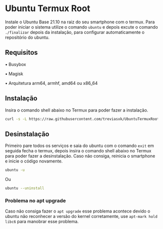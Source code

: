 # Ubuntu Termux Root
Instale o Ubuntu Base 21.10 na raiz do seu smartphone com o termux. Para poder iniciar o sistema utilize o comando `ubuntu` e depois excute o comando `./finalizar` depois da instalação, para configurar automaticamente o repositório do ubuntu.
## Requisitos
• Busybox

• Magisk

• Arquitetura arm64, armhf, amd64 ou x86_64
## Instalação
Insira o comando shell abaixo no Termux para poder fazer a instalação.
```bash
curl -s -L https://raw.githubusercontent.com/treviasxk/UbuntuTermuxRoot/master/install.sh -o install && bash install
```
## Desinstalação
Primeiro pare todos os serviços e saia do ubuntu com o comando `exit` em seguida fecha o termux, depois insira o comando shell abaixo no Termux para poder fazer a desinstalação. Caso não consiga, reinicia o smartphone e inicie o código novamente.
```bash
ubuntu -u
```
Ou
```bash
ubuntu --uninstall
```
### Problema no apt upgrade
Caso não consiga fazer o `apt upgrade` esse problema acontece devido o ubuntu não reconhecer a versão do kernel corretamente, use `apt-mark hold libc6` para manobrar esse problema.